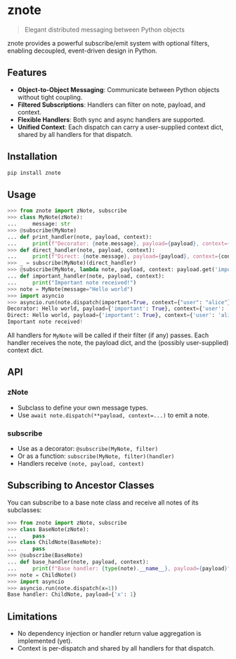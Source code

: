 # znote

> Elegant distributed messaging between Python objects

znote provides a powerful subscribe/emit system with optional filters, enabling decoupled, event-driven design in Python.

## Features

- **Object-to-Object Messaging**: Communicate between Python objects without tight coupling.
- **Filtered Subscriptions**: Handlers can filter on note, payload, and context.
- **Flexible Handlers**: Both sync and async handlers are supported.
- **Unified Context**: Each dispatch can carry a user-supplied context dict, shared by all handlers for that dispatch.

## Installation

```bash
pip install znote
```

## Usage

```python
>>> from znote import zNote, subscribe
>>> class MyNote(zNote):
...     message: str
>>> @subscribe(MyNote)
... def print_handler(note, payload, context):
...     print(f"Decorator: {note.message}, payload={payload}, context={context}")
>>> def direct_handler(note, payload, context):
...     print(f"Direct: {note.message}, payload={payload}, context={context}")
>>> _ = subscribe(MyNote)(direct_handler)
>>> @subscribe(MyNote, lambda note, payload, context: payload.get('important', False))
... def important_handler(note, payload, context):
...     print("Important note received!")
>>> note = MyNote(message="Hello world")
>>> import asyncio
>>> asyncio.run(note.dispatch(important=True, context={"user": "alice"}))
Decorator: Hello world, payload={'important': True}, context={'user': 'alice'}
Direct: Hello world, payload={'important': True}, context={'user': 'alice'}
Important note received!

```

All handlers for `MyNote` will be called if their filter (if any) passes. Each handler receives the note, the payload dict, and the (possibly user-supplied) context dict.

## API

### zNote

- Subclass to define your own message types.
- Use `await note.dispatch(**payload, context=...)` to emit a note.

### subscribe

- Use as a decorator: `@subscribe(MyNote, filter)`
- Or as a function: `subscribe(MyNote, filter)(handler)`
- Handlers receive `(note, payload, context)`

## Subscribing to Ancestor Classes

You can subscribe to a base note class and receive all notes of its subclasses:

```python
>>> from znote import zNote, subscribe
>>> class BaseNote(zNote):
...     pass
>>> class ChildNote(BaseNote):
...     pass
>>> @subscribe(BaseNote)
... def base_handler(note, payload, context):
...     print(f"Base handler: {type(note).__name__}, payload={payload}")
>>> note = ChildNote()
>>> import asyncio
>>> asyncio.run(note.dispatch(x=1))
Base handler: ChildNote, payload={'x': 1}

```

## Limitations

- No dependency injection or handler return value aggregation is implemented (yet).
- Context is per-dispatch and shared by all handlers for that dispatch.
